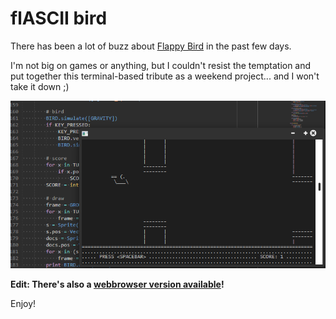 flASCII bird
============

There has been a lot of buzz about [Flappy
Bird](https://en.wikipedia.org/wiki/Flappy_Bird) in the past few days.

I'm not big on games or anything, but I couldn't resist the temptation and put
together this terminal-based tribute as a weekend project... and I won't take
it down ;)

![](flascii_bird.png?raw=true)


**Edit: There's also a [webbrowser version available](http://www.cesarsaez.me/flascii_bird/)!**

Enjoy!
